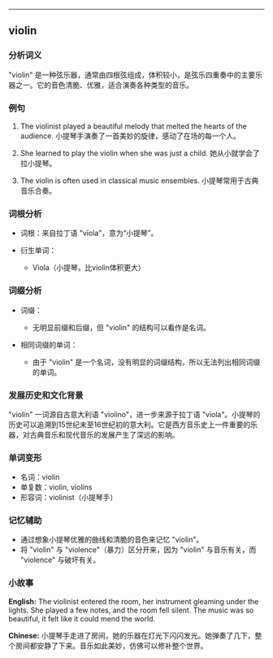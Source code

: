 
---------------
## violin
### 分析词义
"violin" 是一种弦乐器，通常由四根弦组成，体积较小，是弦乐四重奏中的主要乐器之一。它的音色清脆、优雅，适合演奏各种类型的音乐。

### 例句
1. The violinist played a beautiful melody that melted the hearts of the audience.
   小提琴手演奏了一首美妙的旋律，感动了在场的每一个人。

2. She learned to play the violin when she was just a child.
   她从小就学会了拉小提琴。

3. The violin is often used in classical music ensembles.
   小提琴常用于古典音乐合奏。

### 词根分析
- 词根：来自拉丁语 "vīola"，意为“小提琴”。

- 衍生单词：
  - Viola（小提琴，比violin体积更大）

### 词缀分析
- 词缀：
  - 无明显前缀和后缀，但 "violin" 的结构可以看作是名词。

- 相同词缀的单词：
  - 由于 "violin" 是一个名词，没有明显的词缀结构，所以无法列出相同词缀的单词。

### 发展历史和文化背景
"violin" 一词源自古意大利语 "violino"，进一步来源于拉丁语 "vīola"。小提琴的历史可以追溯到15世纪末至16世纪初的意大利。它是西方音乐史上一件重要的乐器，对古典音乐和现代音乐的发展产生了深远的影响。

### 单词变形
- 名词：violin
- 单复数：violin, violins
- 形容词：violinist（小提琴手）

### 记忆辅助
- 通过想象小提琴优雅的曲线和清脆的音色来记忆 "violin"。
- 将 "violin" 与 "violence"（暴力）区分开来，因为 "violin" 与音乐有关，而 "violence" 与破坏有关。

### 小故事
**English:**
The violinist entered the room, her instrument gleaming under the lights. She played a few notes, and the room fell silent. The music was so beautiful, it felt like it could mend the world.

**Chinese:**
小提琴手走进了房间，她的乐器在灯光下闪闪发光。她弹奏了几下，整个房间都安静了下来。音乐如此美妙，仿佛可以修补整个世界。

